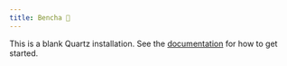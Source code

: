 ```yaml
---
title: Bencha 🐣
---
```


This is a blank Quartz installation.
See the [documentation](https://quartz.jzhao.xyz) for how to get started.
